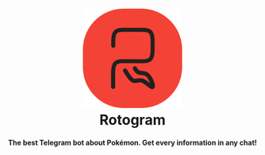 <h1 align="center">
  <br>
  <img src="assets/logo-circle.png" alt="Rotogram" width="200"></a>
	<br>
		Rotogram
	</br>
</h1>

<h4 align="center">The best Telegram bot about Pokémon. Get every information in any chat!</h4>

